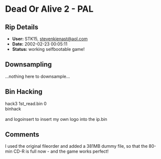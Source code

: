 # Dead Or Alive 2 - PAL

## Rip Details

- **User:** STK15, stevenkienast@aol.com
- **Date:** 2002-02-23 00:05:11
- **Status:** working selfbootable game!

## Downsampling

...nothing here to downsample...

## Bin Hacking

hack3 1st_read.bin 0<br />binhack<br /><br />and logoinsert to insert my own logo into the ip.bin

## Comments

I used the original fileorder and added a 381MB dummy file, so that the 80-min CD-R is full now - and the game works perfect!

